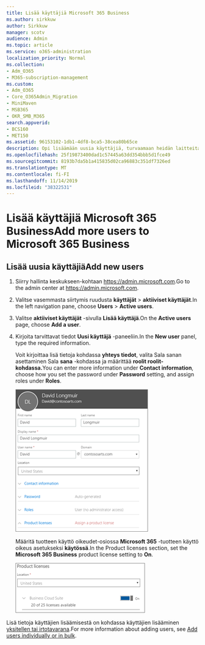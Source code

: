 ```yaml
---
title: Lisää käyttäjiä Microsoft 365 Business
ms.author: sirkkuw
author: Sirkkuw
manager: scotv
audience: Admin
ms.topic: article
ms.service: o365-administration
localization_priority: Normal
ms.collection:
- Adm_O365
- M365-subscription-management
ms.custom:
- Adm_O365
- Core_O365Admin_Migration
- MiniMaven
- MSB365
- OKR_SMB_M365
search.appverid:
- BCS160
- MET150
ms.assetid: 96153102-1db1-4df8-bca5-38cea80b65ce
description: Opi lisäämään uusia käyttäjiä, turvaamaan heidän laitteitaan ja määrittämään rooleja Microsoft 365 Businessissa.
ms.openlocfilehash: 25f19873400dad1c57445a63dd354bbb5d1fce49
ms.sourcegitcommit: 8193b7da5b1a415835d02ca96883c351df7326ed
ms.translationtype: MT
ms.contentlocale: fi-FI
ms.lasthandoff: 11/14/2019
ms.locfileid: "38322531"
---
```

# <a name="add-more-users-to-microsoft-365-business"></a><span data-ttu-id="2573b-103">Lisää käyttäjiä Microsoft 365 Business</span><span class="sxs-lookup"><span data-stu-id="2573b-103">Add more users to Microsoft 365 Business</span></span>

## <a name="add-new-users"></a><span data-ttu-id="2573b-104">Lisää uusia käyttäjiä</span><span class="sxs-lookup"><span data-stu-id="2573b-104">Add new users</span></span>

1. <span data-ttu-id="2573b-105">Siirry hallinta keskukseen-kohtaan <a href="https://go.microsoft.com/fwlink/p/?linkid=837890" target="_blank">https://admin.microsoft.com</a>.</span><span class="sxs-lookup"><span data-stu-id="2573b-105">Go to the admin center at <a href="https://go.microsoft.com/fwlink/p/?linkid=837890" target="_blank">https://admin.microsoft.com</a>.</span></span> 
2. <span data-ttu-id="2573b-106">Valitse vasemmasta siirtymis ruudusta **käyttäjät** \> **aktiiviset käyttäjät**.</span><span class="sxs-lookup"><span data-stu-id="2573b-106">In the left navigation pane, choose **Users** \> **Active users**.</span></span>
3. <span data-ttu-id="2573b-107">Valitse **aktiiviset käyttäjät** -sivulla **Lisää käyttäjä**.</span><span class="sxs-lookup"><span data-stu-id="2573b-107">On the **Active users** page, choose **Add a user**.</span></span>
4. <span data-ttu-id="2573b-108">Kirjoita tarvittavat tiedot **Uusi käyttäjä** -paneeliin.</span><span class="sxs-lookup"><span data-stu-id="2573b-108">In the **New user** panel, type the required information.</span></span> 
  
    <span data-ttu-id="2573b-109">Voit kirjoittaa lisä tietoja kohdassa **yhteys tiedot**, valita Sala sanan asettaminen Sala **sana** -kohdassa ja määrittää **roolit roolit-kohdassa.**</span><span class="sxs-lookup"><span data-stu-id="2573b-109">You can enter more information under **Contact information**, choose how you set the password under **Password** setting, and assign roles under **Roles**.</span></span>
      
    ![Enter user information in the New user card](media/f04d39ca-48be-4868-8330-8552a4754c8b.png)
      
    <span data-ttu-id="2573b-111">Määritä tuotteen käyttö oikeudet-osiossa **Microsoft 365** -tuotteen käyttö oikeus asetukseksi **käytössä**.</span><span class="sxs-lookup"><span data-stu-id="2573b-111">In the Product licenses section, set the **Microsoft 365 Business** product license setting to **On**.</span></span>
      
    ![Set the license setting to On position](media/7404f7f7-93bc-44a3-9ffb-4208b5b17402.png)
  
<span data-ttu-id="2573b-113">Lisä tietoja käyttäjien lisäämisestä on kohdassa käyttäjien lisääminen [yksitellen tai irtotavarana](https://docs.microsoft.com/office365/admin/add-users/add-users).</span><span class="sxs-lookup"><span data-stu-id="2573b-113">For  more information about adding users, see [Add users individually or in bulk](https://docs.microsoft.com/office365/admin/add-users/add-users).</span></span>
  
